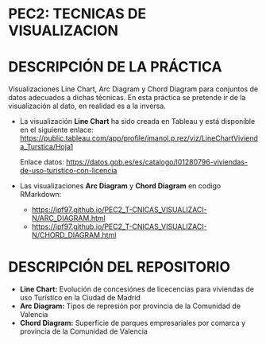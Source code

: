 # PEC2: TECNICAS DE VISUALIZACION
# DESCRIPCIÓN DE LA PRÁCTICA

Visualizaciones Line Chart, Arc Diagram y Chord Diagram para conjuntos de datos adecuados a dichas técnicas. En esta práctica se pretende ir de la visualización al dato, en realidad es a la inversa. 

* La visualización **Line Chart** ha sido creada en Tableau y está disponible en el siguiente enlace:
  https://public.tableau.com/app/profile/imanol.p.rez/viz/LineChartVivienda_Turstica/Hoja1

  Enlace datos: https://datos.gob.es/es/catalogo/l01280796-viviendas-de-uso-turistico-con-licencia
  
* Las visualizaciones **Arc Diagram** y **Chord Diagram** en codigo RMarkdown:
  * https://ipf97.github.io/PEC2_T-CNICAS_VISUALIZACI-N/ARC_DIAGRAM.html
  * https://ipf97.github.io/PEC2_T-CNICAS_VISUALIZACI-N/CHORD_DIAGRAM.html

# DESCRIPCIÓN DEL REPOSITORIO
* **Line Chart:** Evolución de concesiónes de licecencias para viviendas de uso Turístico en la Ciudad de Madrid
* **Arc Diagram:** Tipos de represión por provincia de la Comunidad de Valencia
* **Chord Diagram:** Superficie de parques empresariales por comarca y provincia de la Comunidad de Valencia

